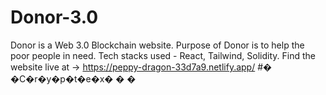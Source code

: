 # Donor-3.0
Donor is a Web 3.0 Blockchain website.
Purpose of Donor is to help the poor people in need.
Tech stacks used - React, Tailwind, Solidity.
Find the website live at -> https://peppy-dragon-33d7a9.netlify.app/
#� �C�r�y�p�t�e�x�
�
�

